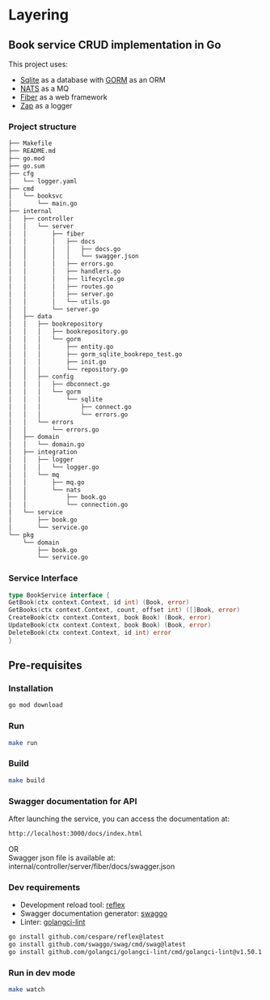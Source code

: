 # Layering

## Book service CRUD implementation in Go

This project uses:

- [Sqlite](https://www.sqlite.org) as a database with [GORM](https://gorm.io) as an ORM
- [NATS](https://nats.io) as a MQ
- [Fiber](https://github.com/gofiber/fiber) as a web framework
- [Zap](https://github.com/uber-go/zap) as a logger

### Project structure

```bash
├── Makefile
├── README.md
├── go.mod
├── go.sum
├── cfg
│   └── logger.yaml
├── cmd
│   └── booksvc
│       └── main.go
├── internal
│   ├── controller
│   │   └── server
│   │       ├── fiber
│   │       │   ├── docs
│   │       │   │   ├── docs.go
│   │       │   │   └── swagger.json
│   │       │   ├── errors.go
│   │       │   ├── handlers.go
│   │       │   ├── lifecycle.go
│   │       │   ├── routes.go
│   │       │   ├── server.go
│   │       │   └── utils.go
│   │       └── server.go
│   ├── data
│   │   ├── bookrepository
│   │   │   ├── bookrepository.go
│   │   │   └── gorm
│   │   │       ├── entity.go
│   │   │       ├── gorm_sqlite_bookrepo_test.go
│   │   │       ├── init.go
│   │   │       └── repository.go
│   │   ├── config
│   │   │   ├── dbconnect.go
│   │   │   └── gorm
│   │   │       └── sqlite
│   │   │           ├── connect.go
│   │   │           └── errors.go
│   │   └── errors
│   │       └── errors.go
│   ├── domain
│   │   └── domain.go
│   ├── integration
│   │   ├── logger
│   │   │   └── logger.go
│   │   └── mq
│   │       ├── mq.go
│   │       └── nats
│   │           ├── book.go
│   │           └── connection.go
│   └── service
│       ├── book.go
│       └── service.go
└── pkg
    └── domain
        ├── book.go
        └── service.go
```

### Service Interface

```go
type BookService interface {
GetBook(ctx context.Context, id int) (Book, error)
GetBooks(ctx context.Context, count, offset int) ([]Book, error)
CreateBook(ctx context.Context, book Book) (Book, error)
UpdateBook(ctx context.Context, book Book) (Book, error)
DeleteBook(ctx context.Context, id int) error
}
```

## Pre-requisites

### Installation

```bash
go mod download
```

### Run

```bash
make run
```

### Build

```bash
make build
```

### Swagger documentation for API

After launching the service, you can access the documentation at:

```bash
http://localhost:3000/docs/index.html
```

OR  
Swagger json file is available at:  
internal/controller/server/fiber/docs/swagger.json

### Dev requirements

- Development reload tool: [reflex](https://github.com/cespare/reflex)
- Swagger documentation generator: [swaggo](https://github.com/swaggo/swag)
- Linter: [golangci-lint](https://github.com/golangci/golangci-lint)

```bash
go install github.com/cespare/reflex@latest
go install github.com/swaggo/swag/cmd/swag@latest
go install github.com/golangci/golangci-lint/cmd/golangci-lint@v1.50.1
```

### Run in dev mode

```bash
make watch
```
